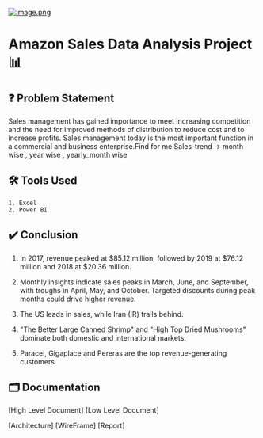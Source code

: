 

[![image.png](https://i.postimg.cc/59nmV0Fk/image.png)](https://postimg.cc/0rKSG9np)


# Amazon Sales Data Analysis Project 📊



## ❓ Problem Statement

Sales management has gained importance to meet increasing competition and the need
for improved methods of distribution to reduce cost and to increase profits. Sales
management today is the most important function in a commercial and business
enterprise.Find for me Sales-trend -> month wise , year wise , yearly_month wise
## 🛠 Tools Used
    1. Excel
    2. Power BI

## ✔️ Conclusion
1. In 2017, revenue peaked at $85.12 million, followed by 2019 at $76.12 million and 2018 at $20.36 million.

2. Monthly insights indicate sales peaks in March, June, and September, with troughs in April, May, and October. Targeted discounts during peak months could drive higher revenue.

3. The US leads in sales, while Iran (IR) trails behind.

4. "The Better Large Canned Shrimp" and "High Top Dried Mushrooms" dominate both domestic and international markets.

5. Paracel, Gigaplace and Pereras are the top revenue-generating customers.


## 🗂 Documentation

[High Level Document]
[Low Level Document]

[Architecture]
[WireFrame]
[Report]

